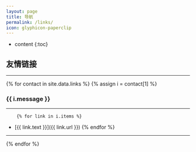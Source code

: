 ```yaml
---
layout: page
title: 导航
permalink: /links/
icon: glyphicon-paperclip
---
```


* content
{:toc}

## 友情链接

-----

{% for contact in site.data.links %}
	{% assign i = contact[1] %}
### {{ i.message }}
---
		{% for link in i.items %}
- [{{ link.text }}]({{ link.url }}) 
		{% endfor %}

---
{% endfor %}


